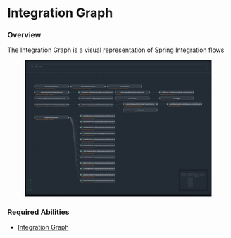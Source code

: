 # Integration Graph

### Overview

The Integration Graph is a visual representation of Spring Integration flows

<figure><img src="../../../.gitbook/assets/image (27).png" alt=""><figcaption></figcaption></figure>



### Required Abilities

* [Integration Graph](../../abilities.md)

